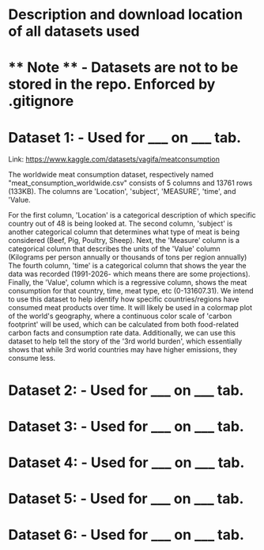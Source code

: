 # Description and download location of all datasets used
# ** Note ** - Datasets are not to be stored in the repo. Enforced by .gitignore

# Dataset 1: - Used for ___ on ___ tab.

Link: https://www.kaggle.com/datasets/vagifa/meatconsumption 

The worldwide meat consumption dataset, respectively named "meat_consumption_worldwide.csv" consists of 5 columns and 13761 rows (133KB). The columns are 'Location', 'subject', 'MEASURE', 'time', and 'Value.

For the first column, 'Location' is a categorical description of which specific country out of 48 is being looked at.
The second column, 'subject' is another categorical column that determines what type of meat is being considered (Beef, Pig, Poultry, Sheep).
Next, the 'Measure' column is a categorical column that describes the units of the 'Value' column (Kilograms per person annually or thousands of tons per region annually)
The fourth column, 'time' is a categorical column that shows the year the data was recorded (1991-2026- which means there are some projections).
Finally, the 'Value', column which is a regressive column, shows the meat consumption for that country, time, meat type, etc (0-131607.31).
We intend to use this dataset to help identify how specific countries/regions have consumed meat products over time. It will likely be used in a colormap plot of the world's geography, where a continuous color scale of 'carbon footprint' will be used, which can be calculated from both food-related carbon facts and consumption rate data. Additionally, we can use this dataset to help tell the story of the '3rd world burden', which essentially shows that while 3rd world countries may have higher emissions, they consume less.

# Dataset 2: - Used for ___ on ___ tab.
# Dataset 3: - Used for ___ on ___ tab.
# Dataset 4: - Used for ___ on ___ tab.
# Dataset 5: - Used for ___ on ___ tab.
# Dataset 6: - Used for ___ on ___ tab.